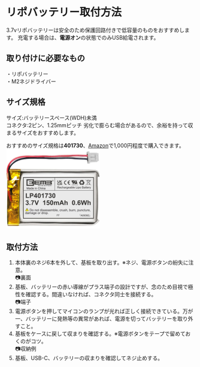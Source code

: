 # リポバッテリー取付方法
3.7vリポバッテリーは安全のため保護回路付きで低容量のものをおすすめします。
充電する場合は、**電源オン**の状態でのみUSB給電されます。

## 取り付けに必要なもの
・リポバッテリー  
・M2ネジドライバー

## サイズ規格
サイズ:バッテリースペース(WDH)未満  
コネクタ:2ピン、1.25mmピッチ
劣化で膨らむ場合があるので、余裕を持って収まるサイズをおすすめします。

おすすめのサイズ規格は**401730**、[Amazon](https://www.amazon.jp/dp/B08215WQMQ)で1,000円程度で購入できます。
<img src="img/LP401730.jpg" width="250">


## 取付方法
1. 本体裏のネジ6本を外して、基板を取り出す。※ネジ、電源ボタンの紛失に注意。  
📷裏面  
2. 基板、バッテリーの赤い導線がプラス端子の設計ですが、念のため目視で極性を確認する。間違いなければ、コネクタ同士を接続する。  
📷端子
3. 電源ボタンを押してマイコンのランプが光れば正しく接続できている。万が一、バッテリーに発熱等の異常があれば、電源を切ってバッテリーを取り外すこと。
4. 基板をケースに戻して収まりを確認する。※電源ボタンをテープで留めておくのがコツ。  
📷収納例  
5. 基板、USB-C、バッテリーの収まりを確認してネジ止めする。  